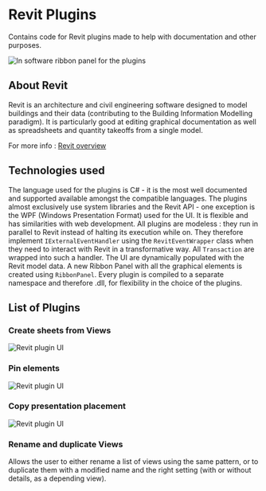 # Revit Plugins
Contains code for Revit plugins made to help with documentation and other purposes.

![In software ribbon panel for the plugins](https://github.com/jonathanatger/RevitPlugins/assets/50679537/2217adbd-628f-45d0-b00a-3e3a43571929)

## About Revit 

Revit is an architecture and civil engineering software designed to model buildings and their data (contributing to the Building Information Modelling paradigm). It is particularly good at editing graphical documentation as well as spreadsheets and quantity takeoffs from a single model.

For more info : [Revit overview](https://www.autodesk.fr/products/revit/overview?term=1-YEAR&tab=subscription)

## Technologies used

The language used for the plugins is C# - it is the most well documented and supported available amongst the compatible languages. The plugins almost exclusively use system libraries and the Revit API - one exception is the WPF (Windows Presentation Format) used for the UI. It is flexible and has similarities with web development. All plugins are modeless : they run in parallel to Revit instead of halting its execution while on. They therefore implement `IExternalEventHandler` using the `RevitEventWrapper` class when they need to interact with Revit in a transformative way. All `Transaction` are wrapped into such a handler. The UI are dynamically populated with the Revit model data. A new Ribbon Panel with all the graphical elements is created using `RibbonPanel`. Every plugin is compiled to a separate namespace and therefore .dll, for flexibility in the choice of the plugins.

## List of Plugins

### Create sheets from Views
![Revit plugin UI](https://github.com/jonathanatger/RevitPlugins/assets/50679537/da65fef6-ceec-404a-a538-b2356246cf8e)

### Pin elements
![Revit plugin UI](https://github.com/jonathanatger/RevitPlugins/assets/50679537/6cc7a93a-a647-43cb-90dc-0ba99ca9751e)

### Copy presentation placement
![Revit plugin UI](https://github.com/jonathanatger/RevitPlugins/assets/50679537/a1013d3e-020e-439f-b89f-bedba321adc4)

### Rename and duplicate Views

Allows the user to either rename a list of views using the same pattern, or to duplicate them with a modified name and the right setting (with or without details, as a depending view). 
